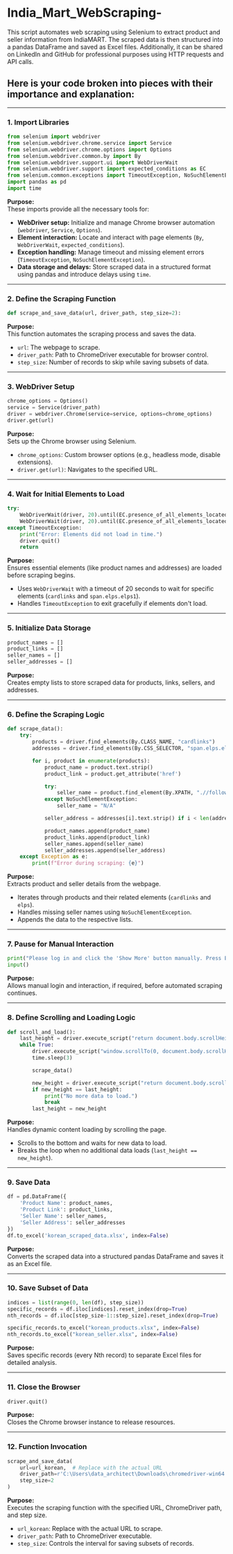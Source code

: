 # India_Mart_WebScraping-
This script automates web scraping using Selenium to extract product and seller information from IndiaMART. The scraped data is then structured into a pandas DataFrame and saved as Excel files. Additionally, it can be shared on LinkedIn and GitHub for professional purposes using HTTP requests and API calls.

## Here is your code broken into pieces with their importance and explanation:

---

### **1. Import Libraries**
```python
from selenium import webdriver
from selenium.webdriver.chrome.service import Service
from selenium.webdriver.chrome.options import Options
from selenium.webdriver.common.by import By
from selenium.webdriver.support.ui import WebDriverWait
from selenium.webdriver.support import expected_conditions as EC
from selenium.common.exceptions import TimeoutException, NoSuchElementException
import pandas as pd
import time
```

**Purpose:**  
These imports provide all the necessary tools for:  
- **WebDriver setup:** Initialize and manage Chrome browser automation (`webdriver`, `Service`, `Options`).  
- **Element interaction:** Locate and interact with page elements (`By`, `WebDriverWait`, `expected_conditions`).  
- **Exception handling:** Manage timeout and missing element errors (`TimeoutException`, `NoSuchElementException`).  
- **Data storage and delays:** Store scraped data in a structured format using pandas and introduce delays using `time`.

---

### **2. Define the Scraping Function**
```python
def scrape_and_save_data(url, driver_path, step_size=2):
```

**Purpose:**  
This function automates the scraping process and saves the data.  
- `url`: The webpage to scrape.  
- `driver_path`: Path to ChromeDriver executable for browser control.  
- `step_size`: Number of records to skip while saving subsets of data.

---

### **3. WebDriver Setup**
```python
chrome_options = Options()
service = Service(driver_path)
driver = webdriver.Chrome(service=service, options=chrome_options)
driver.get(url)
```

**Purpose:**  
Sets up the Chrome browser using Selenium.  
- `chrome_options`: Custom browser options (e.g., headless mode, disable extensions).  
- `driver.get(url)`: Navigates to the specified URL.  

---

### **4. Wait for Initial Elements to Load**
```python
try:
    WebDriverWait(driver, 20).until(EC.presence_of_all_elements_located((By.CLASS_NAME, "cardlinks")))
    WebDriverWait(driver, 20).until(EC.presence_of_all_elements_located((By.CSS_SELECTOR, "span.elps.elps1")))
except TimeoutException:
    print("Error: Elements did not load in time.")
    driver.quit()
    return
```

**Purpose:**  
Ensures essential elements (like product names and addresses) are loaded before scraping begins.  
- Uses `WebDriverWait` with a timeout of 20 seconds to wait for specific elements (`cardlinks` and `span.elps.elps1`).  
- Handles `TimeoutException` to exit gracefully if elements don't load.

---

### **5. Initialize Data Storage**
```python
product_names = []
product_links = []
seller_names = []
seller_addresses = []
```

**Purpose:**  
Creates empty lists to store scraped data for products, links, sellers, and addresses.

---

### **6. Define the Scraping Logic**
```python
def scrape_data():
    try:
        products = driver.find_elements(By.CLASS_NAME, "cardlinks")
        addresses = driver.find_elements(By.CSS_SELECTOR, "span.elps.elps1")

        for i, product in enumerate(products):
            product_name = product.text.strip()
            product_link = product.get_attribute('href')

            try:
                seller_name = product.find_element(By.XPATH, ".//following-sibling::a").text.strip()
            except NoSuchElementException:
                seller_name = "N/A"

            seller_address = addresses[i].text.strip() if i < len(addresses) else 'N/A'

            product_names.append(product_name)
            product_links.append(product_link)
            seller_names.append(seller_name)
            seller_addresses.append(seller_address)
    except Exception as e:
        print(f"Error during scraping: {e}")
```

**Purpose:**  
Extracts product and seller details from the webpage.  
- Iterates through products and their related elements (`cardlinks` and `elps`).  
- Handles missing seller names using `NoSuchElementException`.  
- Appends the data to the respective lists.

---

### **7. Pause for Manual Interaction**
```python
print("Please log in and click the 'Show More' button manually. Press Enter to continue...")
input()
```

**Purpose:**  
Allows manual login and interaction, if required, before automated scraping continues.

---

### **8. Define Scrolling and Loading Logic**
```python
def scroll_and_load():
    last_height = driver.execute_script("return document.body.scrollHeight")
    while True:
        driver.execute_script("window.scrollTo(0, document.body.scrollHeight);")
        time.sleep(3)

        scrape_data()

        new_height = driver.execute_script("return document.body.scrollHeight")
        if new_height == last_height:
            print("No more data to load.")
            break
        last_height = new_height
```

**Purpose:**  
Handles dynamic content loading by scrolling the page.  
- Scrolls to the bottom and waits for new data to load.  
- Breaks the loop when no additional data loads (`last_height == new_height`).

---

### **9. Save Data**
```python
df = pd.DataFrame({
    'Product Name': product_names,
    'Product Link': product_links,
    'Seller Name': seller_names,
    'Seller Address': seller_addresses
})
df.to_excel('korean_scraped_data.xlsx', index=False)
```

**Purpose:**  
Converts the scraped data into a structured pandas DataFrame and saves it as an Excel file.

---

### **10. Save Subset of Data**
```python
indices = list(range(0, len(df), step_size))
specific_records = df.iloc[indices].reset_index(drop=True)
nth_records = df.iloc[step_size-1::step_size].reset_index(drop=True)

specific_records.to_excel("korean_products.xlsx", index=False)
nth_records.to_excel("korean_seller.xlsx", index=False)
```

**Purpose:**  
Saves specific records (every Nth record) to separate Excel files for detailed analysis.

---

### **11. Close the Browser**
```python
driver.quit()
```

**Purpose:**  
Closes the Chrome browser instance to release resources.

---

### **12. Function Invocation**
```python
scrape_and_save_data(
    url=url_korean,  # Replace with the actual URL
    driver_path=r'C:\Users\data_architect\Downloads\chromedriver-win64 (1)\chromedriver-win64\chromedriver.exe',
    step_size=2
)
```

**Purpose:**  
Executes the scraping function with the specified URL, ChromeDriver path, and step size.  
- `url_korean`: Replace with the actual URL to scrape.  
- `driver_path`: Path to ChromeDriver executable.  
- `step_size`: Controls the interval for saving subsets of records.

